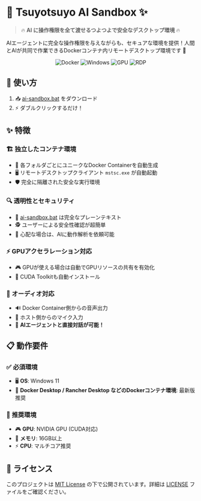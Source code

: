 # 🤖 Tsuyotsuyo AI Sandbox ✨

> 🔥 **AI に操作権限を全て渡せるつよつよで安全なデスクトップ環境** 🔥

AIエージェントに完全な操作権限を与えながらも、セキュアな環境を提供！人間とAIが共同で作業できるDockerコンテナ内リモートデスクトップ環境です 🚀

<div align="center">

![Docker](https://img.shields.io/badge/Docker-2496ED?style=for-the-badge&logo=docker&logoColor=white)
![Windows](https://img.shields.io/badge/Windows-0078D6?style=for-the-badge&logo=windows&logoColor=white)
![GPU](https://img.shields.io/badge/CUDA-76B900?style=for-the-badge&logo=nvidia&logoColor=white)
![RDP](https://img.shields.io/badge/RDP-0078D4?style=for-the-badge&logo=microsoft&logoColor=white)

</div>

## 🚀 使い方

1. 📥 [ai-sandbox.bat](https://github.com/saturday06/tsuyotsuyo-ai-sandbox/blob/main/ai-sandbox.bat) をダウンロード
2. ⚡ ダブルクリックするだけ！

## ✨ 特徴

### 🏗️ **独立したコンテナ環境**
- 📂 各フォルダごとにユニークなDocker Containerを自動生成
- 🖥️ リモートデスクトップクライアント `mstsc.exe` が自動起動
- 🛡️ 完全に隔離された安全な実行環境

### 🔍 **透明性とセキュリティ**
- 📝 [ai-sandbox.bat](https://github.com/saturday06/tsuyotsuyo-ai-sandbox/blob/main/ai-sandbox.bat) は完全なプレーンテキスト
- 🕵️ ユーザーによる安全性確認が超簡単
- 🤖 心配な場合は、AIに動作解析を依頼可能

### ⚡ **GPUアクセラレーション対応**
- 🎮 GPUが使える場合は自動でGPUリソースの共有を有効化
- 🔧 CUDA Toolkitも自動インストール

### 🎵 **オーディオ対応**
- 🔊 Docker Container側からの音声出力
- 🎤 ホスト側からのマイク入力
- 💬 **AIエージェントと直接対話が可能！**

## 📋 動作要件

### ✅ **必須環境**
- 🖥️ **OS**: Windows 11
- 🐳 **Docker Desktop / Rancher Desktop などのDockerコンテナ環境**: 最新版推奨

### 🎯 **推奨環境**
- 🎮 **GPU**: NVIDIA GPU (CUDA対応)
- 💾 **メモリ**: 16GB以上
- ⚡ **CPU**: マルチコア推奨

## 📄 ライセンス

このプロジェクトは [MIT License](https://spdx.org/licenses/MIT.html) の下で公開されています。詳細は [LICENSE](LICENSE) ファイルをご確認ください。
